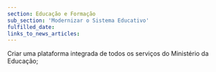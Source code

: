 ```yaml
---
section: Educação e Formação
sub_section: 'Modernizar o Sistema Educativo'
fulfilled_date:
links_to_news_articles:
---
```


Criar uma plataforma integrada de todos os serviços do Ministério da Educação;